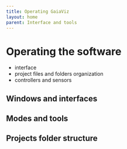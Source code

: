```yaml
---
title: Operating GaiaViz
layout: home
parent: Interface and tools
---
```



# Operating the software

- interface 
- project files and folders organization
- controllers and sensors


## Windows and interfaces

## Modes and tools

## Projects folder structure